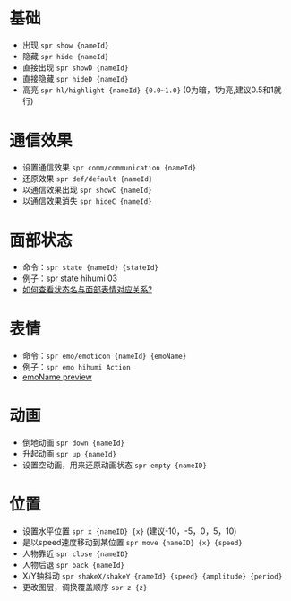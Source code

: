 # 基础

- 出现 `spr show {nameId}`
- 隐藏 `spr hide {nameId}`
- 直接出现 `spr showD {nameId}`
- 直接隐藏 `spr hideD {nameId}`
- 高亮 `spr hl/highlight {nameId} {0.0~1.0}` (0为暗，1为亮,建议0.5和1就行)

# 通信效果

- 设置通信效果 `spr comm/communication {nameId}`
- 还原效果 `spr def/default {nameId}`
- 以通信效果出现 `spr showC {nameId}`
- 以通信效果消失 `spr hideC {nameId}`


# 面部状态

- 命令：`spr state {nameId} {stateId}`
- 例子：spr state hihumi 03
- [如何查看状态名与面部表情对应关系?](/blob/main/Doc/preview_state.md)

# 表情

- 命令：`spr emo/emoticon {nameId} {emoName}`
- 例子：`spr emo hihumi Action`
- [emoName preview](/blob/main/Doc/preview_emo.md)

# 动画

- 倒地动画 `spr down {nameId}`
- 升起动画 `spr up {nameId}`
- 设置空动画，用来还原动画状态 `spr empty {nameID}`

# 位置

- 设置水平位置 `spr x {nameID} {x}` (建议-10，-5，0，5，10)
- 是以speed速度移动到某位置 `spr move {nameID} {x} {speed}`
- 人物靠近 `spr close {nameID}`
- 人物后退 `spr back {nameId}`
- X/Y轴抖动 `spr shakeX/shakeY {nameId} {speed} {amplitude} {period}`
- 更改图层，调换覆盖顺序 `spr z {z}`